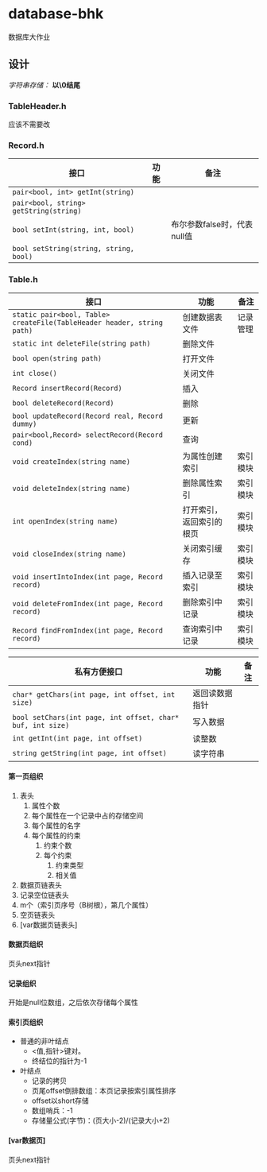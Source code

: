 <link href="/home/fool/Public/mdCSS/avenir-white-my.css" rel="stylesheet" />

# database-bhk

数据库大作业



## 设计

*字符串存储：* **以\0结尾**

### TableHeader.h

应该不需要改

### Record.h

| 接口 | 功能 | 备注 |
| --- | --- | --- |
| `pair<bool, int> getInt(string)` | | |
| `pair<bool, string> getString(string)` | | |
| `bool setInt(string, int, bool)` | | 布尔参数false时，代表null值 |
| `bool setString(string, string, bool)` | | |

### Table.h

| 接口 | 功能 | 备注 |
| --- | --- | --- |
| `static pair<bool, Table> createFile(TableHeader header, string path)` | 创建数据表文件 | 记录管理 |
|`static int deleteFile(string path)`|删除文件||
|`bool open(string path)`|打开文件||
|`int close()`|关闭文件||
|`Record insertRecord(Record)`|插入||
|`bool deleteRecord(Record)`|删除||
|`bool updateRecord(Record real, Record dummy)`|更新||
|`pair<bool,Record> selectRecord(Record cond)`|查询||
|`void createIndex(string name)`|为属性创建索引|索引模块|
|`void deleteIndex(string name)`|删除属性索引|索引模块|
|`int openIndex(string name)`|打开索引，返回索引的根页|索引模块|
|`void closeIndex(string name)`|关闭索引缓存|索引模块|
|`void insertIntoIndex(int page, Record record)`|插入记录至索引|索引模块|
|`void deleteFromIndex(int page, Record record)`|删除索引中记录|索引模块|
|`Record findFromIndex(int page, Record record)`|查询索引中记录|索引模块|

| 私有方便接口 | 功能 | 备注 |
| --- | --- | --- |
| `char* getChars(int page, int offset, int size)`|返回读数据指针||
| `bool setChars(int page, int offset, char* buf, int size)`|写入数据||
| `int getInt(int page, int offset)`| 读整数| |
| `string getString(int page, int offset)`| 读字符串| |

#### 第一页组织

1. 表头
    1. 属性个数
    2. 每个属性在一个记录中占的存储空间
    3. 每个属性的名字
    4. 每个属性的约束
        1. 约束个数
        2. 每个约束
            1. 约束类型
            2. 相关值
2. 数据页链表头
3. 记录空位链表头
4. m个（索引页序号（B树根），第几个属性）
5. 空页链表头
6. [var数据页链表头]

#### 数据页组织

页头next指针

#### 记录组织

开始是null位数组，之后依次存储每个属性

#### 索引页组织

- 普通的非叶结点
    - <值,指针>键对。
    - 终结位的指针为-1
- 叶结点
    - 记录的拷贝
    - 页尾offset倒排数组：本页记录按索引属性排序
    - offset以short存储
    - 数组哨兵：-1
    - 存储量公式(字节)：(页大小-2)/(记录大小+2)

#### [var数据页]

页头next指针























<!--
第一页：
总长度 int
表项数量 n
n 个 int 每个表项的长度 负号 可变（可变长度的字段在另外的页）
n个 （表项名称长度byte，名称）
记录总数
记录页数
（每一页的记录个数， 每一页的第一个空位）

每一页
从页末尾倒序位数组 0 未使用 1 已使用


!!! NULL值 !!!
未实现，每个记录需要一个bit数组来记录NULL
-->


